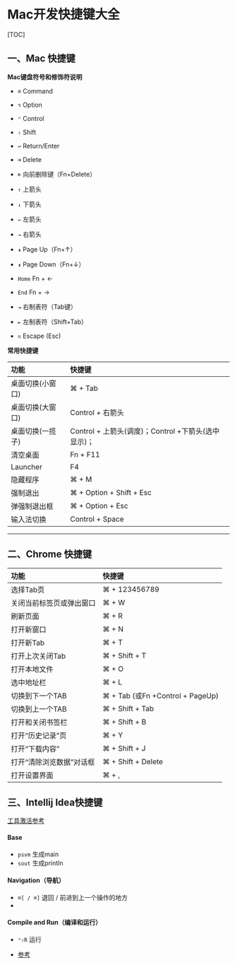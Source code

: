 # Mac开发快捷键大全

[TOC]

## 一、Mac 快捷键

**Mac键盘符号和修饰符说明**

- `⌘` Command

- `⌥` Option

- `⌃` Control

- `⇧` Shift

- `↩︎` Return/Enter

- `⌫` Delete

- `⌦` 向前删除键（Fn+Delete）

- `↑` 上箭头

- `↓` 下箭头

- `←` 左箭头

- `→` 右箭头

- `⇞` Page Up（Fn+↑）

- `⇟` Page Down（Fn+↓）

- `Home` Fn + ←

- `End` Fn + →

- `⇥` 右制表符（Tab键）

- `⇤` 左制表符（Shift+Tab）

- `⎋` Escape (Esc)

**常用快捷键**

| 功能             | 快捷键                                              |
| :--------------- | :-------------------------------------------------- |
| 桌面切换(小窗口) | ⌘ + Tab                                             |
| 桌面切换(大窗口) | Control + 右箭头                                    |
| 桌面切换(一揽子) | Control + 上箭头(调度)；Control +下箭头(选中显示)； |
| 清空桌面         | Fn + F11                                            |
| Launcher         | F4                                                  |
| 隐藏程序         | ⌘ + M                                               |
| 强制退出         | ⌘ + Option + Shift + Esc                            |
| 弹强制退出框     | ⌘ + Option + Esc                                    |
| 输入法切换       | Control + Space                                     |

****

## 二、Chrome 快捷键

| 功能                     | 快捷键                           |
| :----------------------- | :------------------------------- |
| 选择Tab页                | ⌘ + 123456789                    |
| 关闭当前标签页或弹出窗口 | ⌘ + W                            |
| 刷新页面                 | ⌘ + R                            |
| 打开新窗口               | ⌘ + N                            |
| 打开新Tab                | ⌘ + T                            |
| 打开上次关闭Tab          | ⌘ + Shift + T                    |
| 打开本地文件             | ⌘ + O                            |
| 选中地址栏               | ⌘ + L                            |
| 切换到下一个TAB          | ⌘ + Tab (或Fn +Control + PageUp) |
| 切换到上一个TAB          | ⌘ + Shift + Tab                  |
| 打开和关闭书签栏         | ⌘ + Shift + B                    |
| 打开“历史记录”页         | ⌘ + Y                            |
| 打开“下载内容”           | ⌘ + Shift + J                    |
| 打开“清除浏览数据”对话框 | ⌘ + Shift + Delete               |
| 打开设置界面             | ⌘ + ,                            |



## 三、Intellij Idea快捷键

[工具激活参考](https://www.cnblogs.com/yhycoder/p/12174665.html)

#### Base

- `psvm`  生成main
- `sout`  生成println

#### Navigation（导航）

- `⌘[ / ⌘]` 退回 / 前进到上一个操作的地方
- 



#### Compile and Run（编译和运行）

- `⌃⇧R`	运行







- [参考](https://www.cnblogs.com/exmyth/p/7600658.html)

